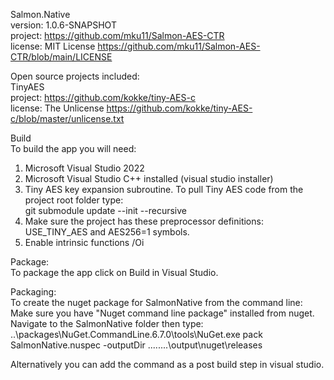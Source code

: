 Salmon.Native  
version: 1.0.6-SNAPSHOT  
project: https://github.com/mku11/Salmon-AES-CTR  
license: MIT License https://github.com/mku11/Salmon-AES-CTR/blob/main/LICENSE  
  
Open source projects included:  
TinyAES  
project: https://github.com/kokke/tiny-AES-c  
license: The Unlicense https://github.com/kokke/tiny-AES-c/blob/master/unlicense.txt  
  
Build  
To build the app you will need:  
1. Microsoft Visual Studio 2022  
2. Microsoft Visual Studio C++ installed (visual studio installer)  
3. Tiny AES key expansion subroutine. To pull Tiny AES code from the project root folder type:  
	git submodule update --init --recursive  
4. Make sure the project has these preprocessor definitions: USE_TINY_AES and AES256=1 symbols.  
5. Enable intrinsic functions /Oi  
  
Package:  
To package the app click on Build in Visual Studio.  
  
Packaging:  
To create the nuget package for SalmonNative from the command line:  
Make sure you have "Nuget command line package" installed from nuget.  
Navigate to the SalmonNative folder then type:  
..\packages\NuGet.CommandLine.6.7.0\tools\NuGet.exe pack SalmonNative.nuspec -outputDir ..\..\..\..\output\nuget\releases  
  
Alternatively you can add the command as a post build step in visual studio.  
  
